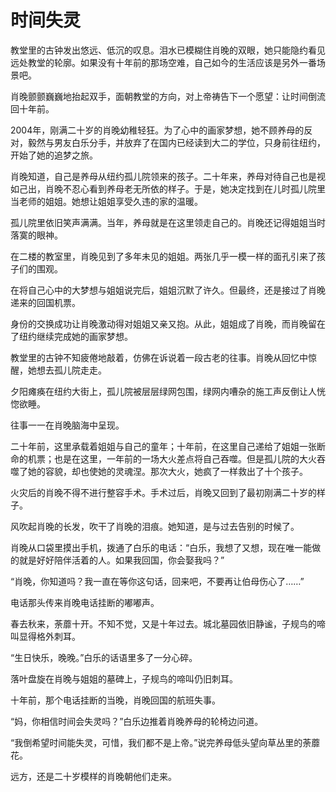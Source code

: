 # 时间失灵

教堂里的古钟发出悠远、低沉的叹息。泪水已模糊住肖晚的双眼，她只能隐约看见远处教堂的轮廓。如果没有十年前的那场空难，自己如今的生活应该是另外一番场景吧。 

肖晚颤颤巍巍地抬起双手，面朝教堂的方向，对上帝祷告下一个愿望：让时间倒流回十年前。 

2004年，刚满二十岁的肖晚幼稚轻狂。为了心中的画家梦想，她不顾养母的反对，毅然与男友白乐分手，并放弃了在国内已经读到大二的学位，只身前往纽约，开始了她的追梦之旅。 

肖晚知道，自己是养母从纽约孤儿院领来的孩子。二十年来，养母对待自己也是视如己出，肖晚不忍心看到养母老无所依的样子。于是，她决定找到在儿时孤儿院里当老师的姐姐。她想让姐姐享受久违的家的温暖。 

孤儿院里依旧笑声满满。当年，养母就是在这里领走自己的。肖晚还记得姐姐当时落寞的眼神。 

在二楼的教室里，肖晚见到了多年未见的姐姐。两张几乎一模一样的面孔引来了孩子们的围观。 

在将自己心中的大梦想与姐姐说完后，姐姐沉默了许久。但最终，还是接过了肖晚递来的回国机票。 

身份的交换成功让肖晚激动得对姐姐又亲又抱。从此，姐姐成了肖晚，而肖晚留在了纽约继续完成她的画家梦想。 

教堂里的古钟不知疲倦地敲着，仿佛在诉说着一段古老的往事。肖晚从回忆中惊醒，她想去孤儿院走走。 

夕阳瘫痪在纽约大街上，孤儿院被层层绿网包围，绿网内嘈杂的施工声反倒让人恍惚欲睡。 

往事一一在肖晚脑海中呈现。 

二十年前，这里承载着姐姐与自己的童年；十年前，在这里自己递给了姐姐一张断命的机票；也是在这里，一年前的一场大火差点将自己吞噬。但是孤儿院的大火吞噬了她的容貌，却也使她的灵魂涅。那次大火，她疯了一样救出了十个孩子。 

火灾后的肖晚不得不进行整容手术。手术过后，肖晚又回到了最初刚满二十岁的样子。 

风吹起肖晚的长发，吹干了肖晚的泪痕。她知道，是与过去告别的时候了。 

肖晚从口袋里摸出手机，拨通了白乐的电话：“白乐，我想了又想，现在唯一能做的就是好好陪伴活着的人。如果我回国，你会娶我吗？” 

“肖晚，你知道吗？我一直在等你这句话，回来吧，不要再让伯母伤心了……” 

电话那头传来肖晚电话挂断的嘟嘟声。 

春去秋来，荼蘼十开。不知不觉，又是十年过去。城北墓园依旧静谧，子规鸟的啼叫显得格外刺耳。 

“生日快乐，晚晚。”白乐的话语里多了一分心碎。 

落叶盘旋在肖晚与姐姐的墓碑上，子规鸟的啼叫仍旧刺耳。 

十年前，那个电话挂断的当晚，肖晚回国的航班失事。 

“妈，你相信时间会失灵吗？”白乐边推着肖晚养母的轮椅边问道。 

“我倒希望时间能失灵，可惜，我们都不是上帝。”说完养母低头望向草丛里的荼蘼花。 

远方，还是二十岁模样的肖晚朝他们走来。